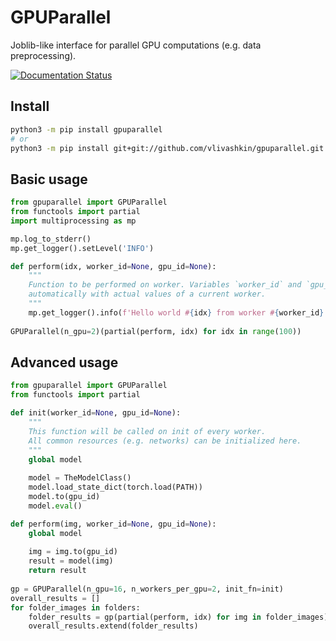 # GPUParallel
Joblib-like interface for parallel GPU computations (e.g. data preprocessing).

[![Documentation Status](https://readthedocs.org/projects/gpuparallel/badge/?version=latest)](https://gpuparallel.readthedocs.io/en/latest/?badge=latest)

## Install
```bash
python3 -m pip install gpuparallel
# or
python3 -m pip install git+git://github.com/vlivashkin/gpuparallel.git
```

## Basic usage
```python
from gpuparallel import GPUParallel
from functools import partial
import multiprocessing as mp

mp.log_to_stderr()
mp.get_logger().setLevel('INFO')

def perform(idx, worker_id=None, gpu_id=None):
    """
    Function to be performed on worker. Variables `worker_id` and `gpu_id` will be filled 
    automatically with actual values of a current worker.
    """
    mp.get_logger().info(f'Hello world #{idx} from worker #{worker_id} with GPU#{gpu_id}!')
    
GPUParallel(n_gpu=2)(partial(perform, idx) for idx in range(100))
```

## Advanced usage
```python
from gpuparallel import GPUParallel
from functools import partial

def init(worker_id=None, gpu_id=None):
    """
    This function will be called on init of every worker.
    All common resources (e.g. networks) can be initialized here.
    """
    global model
    
    model = TheModelClass()
    model.load_state_dict(torch.load(PATH))
    model.to(gpu_id)
    model.eval()

def perform(img, worker_id=None, gpu_id=None):
    global model
    
    img = img.to(gpu_id)
    result = model(img)
    return result
    
gp = GPUParallel(n_gpu=16, n_workers_per_gpu=2, init_fn=init)
overall_results = []
for folder_images in folders:
    folder_results = gp(partial(perform, idx) for img in folder_images)
    overall_results.extend(folder_results)
```
